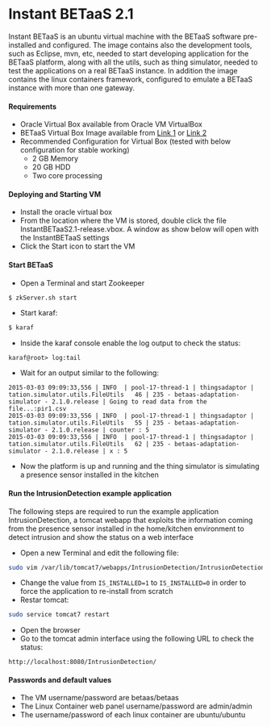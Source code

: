 # Instant BETaaS 2.1

Instant BETaaS is an ubuntu virtual machine with the BETaaS software pre-installed and configured. The image contains also the development tools, such as Eclipse, mvn, etc, needed to start developing application for the BETaaS platform, along with all the utils, such as thing simulator, needed to test the applications on a real BETaaS instance. In addition the image contains the linux containers framework, configured to emulate a BETaaS instance with more than one gateway.  

#### Requirements
- Oracle Virtual Box available from Oracle VM VirtualBox
- BETaaS Virtual Box Image available from [Link 1] or [Link 2] 
- Recommended Configuration for Virtual Box (tested with below configuration for stable working)
   - 2 GB Memory
   - 20 GB HDD 
   - Two core processing

#### Deploying and Starting VM
- Install the oracle virtual box
- From the location where the VM is stored, double click the file InstantBETaaS2.1-release.vbox. A window as show below will open with the InstantBETaaS settings
- Click the Start icon to start the VM

#### Start BETaaS 
- Open a Terminal and start Zookeeper
```sh
$ zkServer.sh start
```
- Start karaf:
```sh
$ karaf
```
- Inside the karaf console enable the log output to check the status:
```
karaf@root> log:tail
```
- Wait for an output similar to the following:
```
2015-03-03 09:09:33,556 | INFO  | pool-17-thread-1 | thingsadaptor | tation.simulator.utils.FileUtils   46 | 235 - betaas-adaptation-simulator - 2.1.0.release | Going to read data from the file...:pir1.csv      
2015-03-03 09:09:33,556 | INFO  | pool-17-thread-1 | thingsadaptor | tation.simulator.utils.FileUtils   55 | 235 - betaas-adaptation-simulator - 2.1.0.release | counter : 5 
2015-03-03 09:09:33,556 | INFO  | pool-17-thread-1 | thingsadaptor | tation.simulator.utils.FileUtils   62 | 235 - betaas-adaptation-simulator - 2.1.0.release | x : 5
```
- Now the platform is up and running and the thing simulator is simulating a presence sensor installed in the kitchen  

#### Run the IntrusionDetection example application
The following steps are required to run the example application IntrusionDetection, a tomcat webapp that exploits the information coming from the presence sensor installed in the home/kitchen environment to detect intrusion and show the status on a web interface

- Open a new Terminal and edit the following file:
```sh
sudo vim /var/lib/tomcat7/webapps/IntrusionDetection/IntrusionDetection.cfg
```
- Change the value from `IS_INSTALLED=1` to `IS_INSTALLED=0` in order to force the application to re-install from scratch
- Restar tomcat:
```sh
sudo service tomcat7 restart
```
- Open the browser
- Go to the tomcat admin interface using the following URL to check the status:
```
http://localhost:8080/IntrusionDetection/
```

#### Passwords and default values
- The VM username/password are betaas/betaas
- The Linux Container web panel username/password are admin/admin
- The username/password of each linux container are ubuntu/ubuntu

[Link 1]:https://drive.google.com/file/d/0B6ruPOwpLiDCTHVPNlkzM3lZeW8/view?usp=sharing
[Link 2]:https://mega.co.nz/#!DEhGEB7a!iwOaMmy0hhaDeXgntmC0tPCcfrpUvG9ctQMc49CXbG4
